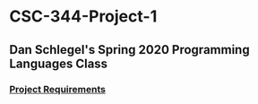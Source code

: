 # CSC-344-Project-1

##  Dan Schlegel's Spring 2020 Programming Languages Class

### [Project Requirements](https://danielschlegel.org/wp/teaching/csc344-spring-2020/assignment-1/)
